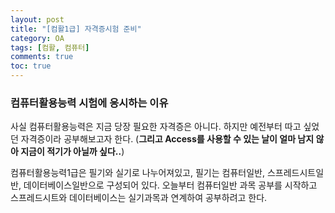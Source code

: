 ```yaml
---
layout: post
title: "[컴활1급] 자격증시험 준비"
category: OA
tags: [컴활, 컴퓨터]
comments: true
toc: true
---
```

### 컴퓨터활용능력 시험에 응시하는 이유

사실 컴퓨터활용능력은 지금 당장 필요한 자격증은 아니다. 하지만 예전부터 따고 싶었던 자격증이라 공부해보고자 한다. (__그리고 Access를 사용할 수 있는 날이 얼마 남지 않아 지금이 적기가 아닐까 싶다..__)

컴퓨터활용능력1급은 필기와 실기로 나누어져있고, 필기는 컴퓨터일반, 스프레드시트일반, 데이터베이스일반으로 구성되어 있다.
오늘부터 컴퓨터일반 과목 공부를 시작하고 스프레드시트와 데이터베이스는 실기과목과 연계하여 공부하려고 한다.

